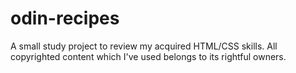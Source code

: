 # odin-recipes
A small study project to review my acquired HTML/CSS skills.
All copyrighted content which I've used belongs to its rightful owners.

